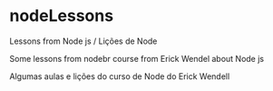 # nodeLessons
Lessons from Node js / Lições de Node

Some lessons from nodebr course from Erick Wendel about Node js

Algumas aulas e lições do curso de Node do Erick Wendell
